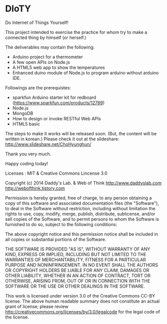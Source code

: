 DIoTY
=====

Do Internet of Things Yourself!

This project intended to exercise the practice for whom try to make a connected thing by himself (or herself.)

The deliverables may contain the following:
- Arduino project for a thermometer
- A few open APIs on Node.js
- A HTML5 web app to show the temperatures
- Enhanced duino module of Node.js to program arduino without arduino IDE. 


Followings are the prerequistes:

- sparkfun Arduino starter kit for redboard (https://www.sparkfun.com/products/12789)
- Node.js
- MongoDB
- How to design or invoke RESTful Web APIs
- HTML5 basic

The steps to make it works will be released soon. (But, the content will be written in korean.)
Please check it out at the slideshare: http://www.slideshare.net/ChoHyunghun/

Thank you very much.

Happy coding today!


Licenses : MIT & Creative Commons Lincense 3.0

Copyright (c) 2014 Daddy's Lab. & Web of Think
http://www.daddyslab.com
http://webofthink.tistory.com

Permission is hereby granted, free of charge, to any person obtaining a copy of this software and associated documentation files (the "Software"), to deal in the Software without restriction, including without limitation the rights to use, copy, modify, merge, publish, distribute, sublicense, and/or sell copies of the Software, and to permit persons to whom the Software is furnished to do so, subject to the following conditions:

The above copyright notice and this permission notice shall be included in all copies or substantial portions of the Software.

THE SOFTWARE IS PROVIDED "AS IS", WITHOUT WARRANTY OF ANY KIND, EXPRESS OR IMPLIED, INCLUDING BUT NOT LIMITED TO THE WARRANTIES OF MERCHANTABILITY, FITNESS FOR A PARTICULAR PURPOSE AND NONINFRINGEMENT. IN NO EVENT SHALL THE AUTHORS OR COPYRIGHT HOLDERS BE LIABLE FOR ANY CLAIM, DAMAGES OR OTHER LIABILITY, WHETHER IN AN ACTION OF CONTRACT, TORT OR OTHERWISE, ARISING FROM, OUT OF OR IN CONNECTION WITH THE SOFTWARE OR THE USE OR OTHER DEALINGS IN THE SOFTWARE.


This work is licensed under version 3.0 of the Creative Commons CC-BY license. The above human readable summary does not constitute an actual grant of license; please review http://creativecommons.org/licenses/by/3.0/legalcode for the legal code of the license.